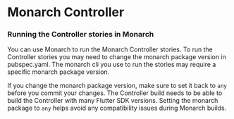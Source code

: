 # Monarch Controller

### Running the Controller stories in Monarch
You can use Monarch to run the Monarch Controller stories. To run the Controller 
stories you may need to change the monarch package version in pubspec.yaml. The 
monarch cli you use to run the stories may require a specific monarch package version.

If you change the monarch package version, make sure to set it back to `any` 
before you commit your changes.
The Controller build needs to be able to build the Controller with many Flutter 
SDK versions. Setting the monarch package to `any` helps avoid any compatibility 
issues during Monarch builds.
